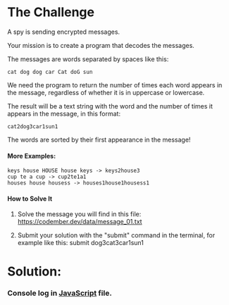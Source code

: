 # The Challenge
A spy is sending encrypted messages.

Your mission is to create a program that decodes the messages.

The messages are words separated by spaces like this:
``````
cat dog dog car Cat doG sun
``````

We need the program to return the number of times each word appears in the message, regardless of whether it is in uppercase or lowercase.

The result will be a text string with the word and the number of times it appears in the message, in this format:
``````
cat2dog3car1sun1
``````

The words are sorted by their first appearance in the message!

#### More Examples:
``````
keys house HOUSE house keys -> keys2house3
cup te a cup -> cup2te1a1
houses house housess -> houses1house1housess1
``````

#### How to Solve It
1. Solve the message you will find in this file: https://codember.dev/data/message_01.txt

2. Submit your solution with the "submit" command in the terminal, for example like this:
submit dog3cat3car1sun1

# Solution:

 ### Console log in [JavaScript](./index.js) file.